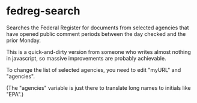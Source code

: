 fedreg-search
==============

Searches the Federal Register for documents from selected agencies that have opened public comment periods between the day checked and the prior Monday.

This is a quick-and-dirty version from someone who writes almost nothing in javascript, so massive improvements are probably achievable.


To change the list of selected agencies, you need to edit "myURL" and "agencies".

(The "agencies" variable is just there to translate long names to initials like "EPA".)






